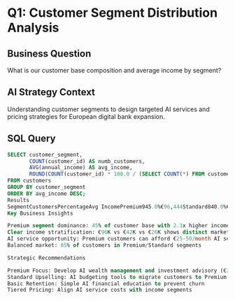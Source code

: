 # Q1: Customer Segment Distribution Analysis

## Business Question
What is our customer base composition and average income by segment?

## AI Strategy Context
Understanding customer segments to design targeted AI services and pricing strategies for European digital bank expansion.

## SQL Query
```sql
SELECT customer_segment, 
       COUNT(customer_id) AS numb_customers, 
       AVG(annual_income) AS avg_income,
       ROUND(COUNT(customer_id) * 100.0 / (SELECT COUNT(*) FROM customers), 1) AS percentage
FROM customers 
GROUP BY customer_segment
ORDER BY avg_income DESC;
Results
SegmentCustomersPercentageAvg IncomePremium945.0%€96,444Standard840.0%€42,000Basic315.0%€26,000
Key Business Insights

Premium segment dominance: 45% of customer base with 2.3x higher income than Standard
Clear income stratification: €96K vs €42K vs €26K shows distinct market tiers
AI service opportunity: Premium customers can afford €25-50/month AI services
Balanced market: 85% of customers in Premium/Standard segments

Strategic Recommendations

Premium Focus: Develop AI wealth management and investment advisory (€25-50/month)
Standard Upselling: AI budgeting tools to migrate customers to Premium tier
Basic Retention: Simple AI financial education to prevent churn
Tiered Pricing: Align AI service costs with income segments
